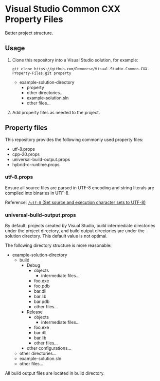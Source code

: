 # Visual Studio Common CXX Property Files

Better project structure.

## Usage

1. Clone this repository into a Visual Studio solution, for example:

    ```batch
    git clone https://github.com/Demonese/Visual-Studio-Common-CXX-Property-Files.git property
    ```

    * example-solution-directory
        * property
        * other directories...
        * example-solution.sln
        * other files...

2. Add property files as needed to the project.

## Property files

This repository provides the following commonly used property files:

* utf-8.props
* cpp-20.props
* universal-build-output.props
* hybrid-c-runtime.props

### utf-8.props

Ensure all source files are parsed in UTF-8 encoding and string literals are compiled into binaries in UTF-8.

Reference: [`/utf-8` (Set source and execution character sets to UTF-8)](https://learn.microsoft.com/en-us/cpp/build/reference/utf-8-set-source-and-executable-character-sets-to-utf-8?view=msvc-170)

### universal-build-output.props

By default, projects created by Visual Studio, build intermediate directories under the project directory, and build output directories are under the solution directory. This default value is not optimal.

The following directory structure is more reasonable:


* example-solution-directory
    * build
        * Debug
            * objects
                * intermediate files...
            * foo.exe
            * foo.pdb
            * bar.dll
            * bar.lib
            * bar.pdb
            * other files...
        * Release
            * objects
                * intermediate files...
            * foo.exe
            * bar.dll
            * bar.lib
            * other files...
        * other configurations...
    * other directories...
    * example-solution.sln
    * other files...

All build output files are located in build directory.
